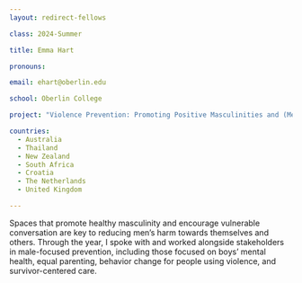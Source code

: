 ```yaml
---
layout: redirect-fellows

class: 2024-Summer

title: Emma Hart

pronouns: 

email: ehart@oberlin.edu

school: Oberlin College

project: "Violence Prevention: Promoting Positive Masculinities and (Men)tal Health"

countries:
  - Australia
  - Thailand
  - New Zealand
  - South Africa
  - Croatia
  - The Netherlands
  - United Kingdom

---
```


Spaces that promote healthy masculinity and encourage vulnerable conversation are key to reducing men’s harm towards themselves and others. Through the year, I spoke with and worked alongside stakeholders in male-focused prevention, including those focused on boys’ mental health, equal parenting, behavior change for people using violence, and survivor-centered care.
